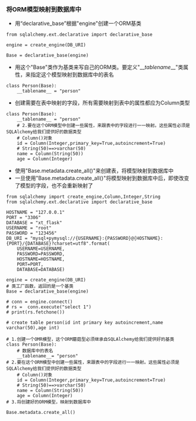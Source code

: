 ### 将ORM模型映射到数据库中

* 用“declarative\_base”根据"engine"创建一个ORM基类

```
from sqlalchemy.ext.declarative import declarative_base

engine = create_engine(DB_URI)

Base = declarative_base(engine)
```

* 用这个"Base"类作为基类来写自己的ORM类。要定义"\_\__tablename_\_\_"类属性，来指定这个模型映射到数据库中的表名

```
class Person(Base):
    __tablename__ = "person"
```

* 创建需要在表中映射的字段，所有需要映射到表中的属性都应为Column类型

```
class Person(Base):
    __tablename__ = "person"
    # 2.要在这个ORM模型中创建一些属性，来跟表中的字段进行一一映射。这些属性必须是SQLAlchemy给我们提供好的数据类型
    # Column()对象
    id = Column(Integer,primary_key=True,autoincrement=True)
    # String(50)==>varchar(50)
    name = Column(String(50))
    age = Column(Integer)
```

* 使用"Base.metadata.create\_all\(\)"来创建表，将模型映射到数据库中
* 一旦使用"Base.metadata.create\_all\(\)"将模型映射到数据库中后，即使改变了模型的字段，也不会重新映射了

```
from sqlalchemy import create_engine,Column,Integer,String
from sqlalchemy.ext.declarative import declarative_base

HOSTNAME = "127.0.0.1"
PORT = "3306"
DATABASE = "xt_flask"
USERNAME = "root"
PASSWORD = "123456"
DB_URI = "mysql+pymysql://{USERNAME}:{PASSWORD}@{HOSTNAME}:{PORT}/{DATABASE}?charset=utf8".format(
    USERNAME=USERNAME,
    PASSWORD=PASSWORD,
    HOSTNAME=HOSTNAME,
    PORT=PORT,
    DATABASE=DATABASE)

engine = create_engine(DB_URI)
# 类工厂函数，返回的是一个基类
Base = declarative_base(engine)

# conn = engine.connect()
# rs =  conn.execute("select 1")
# print(rs.fetchone())

# create table person(id int primary key autoincrement,name varchar(50),age int)

# 1.创建一个OMR模型，这个ORM蘑菇型必须继承自SQLAlchemy给我们提供好的基类
class Person(Base):
    # 数据库中的表名
    __tablename__= "person"
# 2.要在这个ORM模型中创建一些属性，来跟表中的字段进行一一映射。这些属性必须是SQLAlchemy给我们提供好的数据类型
    # Column()对象
    id = Column(Integer,primary_key=True,autoincrement=True)
    # String(50)==>varchar(50)
    name = Column(String(50))
    age = Column(Integer)
# 3.将创建好的ORM模型，映射到数据库中

Base.metadata.create_all()

```



